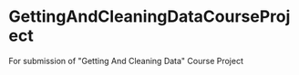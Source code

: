 GettingAndCleaningDataCourseProject
===================================

For submission of "Getting And Cleaning Data" Course Project
